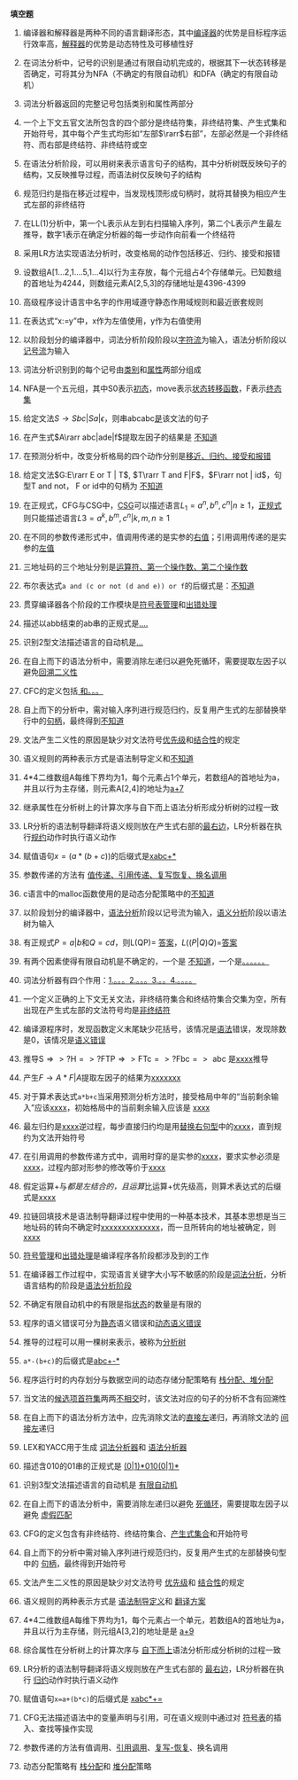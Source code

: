 **填空题**

1. 编译器和解释器是两种不同的语言翻译形态，其中<u>编译器</u>的优势是目标程序运行效率高，<u>解释器</u>的优势是动态特性及可移植性好
2. 在词法分析中，记号的识别是通过有限自动机完成的，根据其下一状态转移是否确定，可将其分为NFA（不确定的有限自动机）和DFA（确定的有限自动机）
3. 词法分析器返回的完整记号包括类别和属性两部分
4. 一个上下文五官文法所包含的四个部分是终结符集，非终结符集、产生式集和开始符号，其中每个产生式均形如“左部$\rarr$右部”，左部必然是一个非终结符、而右部是终结符、非终结符或空
5. 在语法分析阶段，可以用树来表示语言句子的结构，其中分析树既反映句子的结构，又反映推导过程，而语法树仅反映句子的结构
6. 规范归约是指在移近过程中，当发现栈顶形成句柄时，就将其替换为相应产生式左部的非终结符
7. 在LL(1)分析中，第一个L表示从左到右扫描输入序列，第二个L表示产生最左推导，数字1表示在确定分析器的每一步动作向前看一个终结符 
8. 采用LR方法实现语法分析时，改变格局的动作包括移近、归约、接受和报错
9. 设数组A[1…2,1….5,1…4]以行为主存放，每个元组占4个存储单元。已知数组的首地址为4244，则数组元素A[2,5,3]的存储地址是4396-4399
10. 高级程序设计语言中名字的作用域遵守静态作用域规则和最近嵌套规则
11. 在表达式“x:=y”中，x作为左值使用，y作为右值使用



1. 以阶段划分的编译器中，词法分析阶段阶段以<u>字符流</u>为输入，语法分析阶段以<u>记号流</u>为输入
2. 词法分析识别到的每个记号由<u>类别</u>和<u>属性</u>两部分组成
3. NFA是一个五元组，其中S0表示<u>初态</u>，move表示<u>状态转移函数</u>，F表示<u>终态集</u> 
4. 给定文法$S\rightarrow Sbc|Sa|\epsilon$，则串abcabc<u>是</u>该文法的句子
5. 在产生式$A\rarr abc|ade|f$提取左因子的结果是  <u>不知道</u>
6. 在预测分析中，改变分析格局的四个动作分别是<u>移近、归约、接受和报错</u>
7. 给定文法$G:E\rarr E or T | T$, $T\rarr T and F|F$，$F\rarr not | id$，句型$\text{T and not， F or id}$中的句柄为 <u>不知道</u>
8. 在正规式，CFG与CSG中，<u>CSG</u>可以描述语言$L_1={a^n,b^n,c^n|n\geq1}$，<u>正规式</u>则只能描述语言$L3={a^k,b^m,c^n|k,m,n\geq1}$
9. 在不同的参数传递形式中，值调用传递的是实参的<u>右值</u>；引用调用传递的是实参的<u>左值</u>
10. 三地址码的三个地址分别是<u>运算符、第一个操作数、第二个操作数</u>
11. 布尔表达式`a and (c or not (d and e)) or f`的后缀式是：<u>不知道</u>



1. 贯穿编译器各个阶段的工作模块是<u>符号表管理</u>和<u>出错处理</u>
2. 描述以abb结束的ab串的正规式是<u>....</u>
3. 识别2型文法描述语言的自动机是<u>...</u>
4. 在自上而下的语法分析中，需要消除左递归以避免死循环，需要提取左因子以避免<u>回溯二义性</u>
5. CFC的定义包括<u>           和。。。</u>
6. 自上而下的分析中，需对输入序列进行规范归约，反复用产生式的左部替换举行中的<u>句柄</u>，最终得到<u>不知道</u>
7. 文法产生二义性的原因是缺少对文法符号<u>优先级</u>和<u>结合性</u>的规定
8. 语义规则的两种表示方式是语法制导定义和<u>不知道</u>
9. 4*4二维数组A每维下界均为1，每个元素占1个单元，若数组A的首地址为a，并且以行为主存储，则元素A[2,4]的地址为<u>a+7</u>
10. 继承属性在分析树上的计算次序与自下而上语法分析形成分析树的过程一致
11. LR分析的语法制导翻译将语义规则放在产生式右部的<u>最右边</u>，LR分析器在执行<u>规约</u>动作时执行语义动作
12. 赋值语句$x=(a*(b+c))$的后缀式是<u>xabc+*</u>
13. 参数传递的方法有 <u>值传递、引用传递、复写恢复、换名调用</u>
14. c语言中的malloc函数使用的是动态分配策略中的<u>不知道</u>



1. 以阶段划分的编译器中，<u>语法分析</u>阶段以记号流为输入，<u>语义分析</u>阶段以语法树为输入
2. 有正规式$P=a|b$和$Q=cd$，则L(QP)= <u>答案</u>，$L((P|Q)Q)=$<u>答案</u>
3. 有两个因素使得有限自动机是不确定的，一个是 <u>不知道</u>，一个是<u>。。。。。。</u>
4. 词法分析器有四个作用：<u>1.。。。2.。。。3.。。4.。。。。</u>
5. 一个定义正确的上下文无关文法，非终结符集合和终结符集合交集为空，所有出现在产生式左部的文法符号均是<u>非终结符</u>
6. 编译源程序时，发现函数定义末尾缺少花括号，该情况是<u>语法</u>错误，发现除数是0，该情况是<u>语义错误</u>
7. 推导$\mathrm{S} \Rightarrow>? \mathrm{H}=>? \mathrm{FTP} \Rightarrow>\mathrm{FTc}=>? \mathrm{Fbc}=>\text { abc }$是<u>xxxx</u>推导
8. 产生$F\rightarrow A*F|A$提取左因子的结果为<u>xxxxxxx</u>
9. 对于算术表达式`a*b+c`当采用预测分析方法时，接受格局中年的“当前剩余输入”应该<u>xxxx</u>，初始格局中的当前剩余输入应该是 <u>xxxx</u>
10. 最左归约是<u>xxxx</u>逆过程，每步直接归约均是用<u>替换右句型</u>中的<u>xxxx</u>，直到规约为文法开始符号
11. 在引用调用的参数传递方式中，调用时穿的是实参的<u>xxxx</u>，要求实参必须是<u>xxxx</u>，过程内部对形参的修改等价于<u>xxxx</u>
12. 假定运算+与*都是左结合的，且运算*比运算+优先级高，则算术表达式的后缀式是<u>xxxx</u>
13. 拉链回填技术是语法制导翻译过程中使用的一种基本技术，其基本思想是当三地址码的转向不确定时<u>xxxxxxxxxxxxxx</u>，而一旦所转向的地址被确定，则<u>xxxx</u>



1. <u>符号管理</u>和<u>出错处理</u>是编译程序各阶段都涉及到的工作
2. 在编译器工作过程中，实现语言关键字大小写不敏感的阶段是<u>词法分析</u>，分析语言结构的阶段是<u>语法分析阶段</u>
3. 不确定有限自动机中的有限是指<u>状态</u>的数量是有限的
4. 程序的语义错误可分为<u>静态</u>语义错误和<u>动态语义错误</u>
5. 推导的过程可以用一棵树来表示，被称为<u>分析树</u>
6. `a*-(b+c)`的后缀式是<u>abc+-*</u>
7. 程序运行时的内存划分与数据空间的动态存储分配策略有 <u>栈分配、堆分配</u>
8. 当文法的<u>候选项首符集</u>两两<u>不相交</u>时，该文法对应的句子的分析不含有回溯性
9. 在自上而下的语法分析方法中，应先消除文法的<u>直接左</u>递归，再消除文法的 <u>间接左</u>递归



1. LEX和YACC用于生成 <u>词法分析器</u>和 <u>语法分析器</u>
2. 描述含010的01串的正规式是 <u>(0|1)\*010(0|1)\*</u>
3. 识别3型文法描述语言的自动机是 <u>有限自动机</u>
4. 在自上而下的语法分析中，需要消除左递归以避免 <u>死循环</u>，需要提取左因子以避免 <u>虚假匹配</u>
5. CFG的定义包含有非终结符、终结符集合、<u>产生式集合</u>和开始符号
6. 自上而下的分析中需对输入序列进行规范归约，反复用产生式的左部替换句型中的 <u>句柄</u>，最终得到开始符号
7. 文法产生二义性的原因是缺少对文法符号 <u>优先级</u>和 <u>结合性</u>的规定
8. 语义规则的两种表示方式是 <u>语法制导定义</u>和 <u>翻译方案</u>
9. 4*4二维数组A每维下界均为1，每个元素占一个单元，若数组A的首地址为a，并且以行为主存储，则元组A[3,2]的地址是是 <u>a+9</u>
10. 综合属性在分析树上的计算次序与 <u>自下而上</u>语法分析形成分析树的过程一致
11. LR分析的语法制导翻译将语义规则放在产生式右部的 <u>最右边</u>，LR分析器在执行 <u>归约</u>动作时执行语义动作
12. 赋值语句`x=a+(b*c)`的后缀式是 <u>xabc*+=</u>
13. CFG无法描述语法中的变量声明与引用，可在语义规则中通过对 <u>符号表</u>的插入、查找等操作实现
14. 参数传递的方法有值调用、<u>引用调用</u>、<u>复写-恢复</u>、换名调用
15. 动态分配策略有 <u>栈分配</u>和 <u>堆分配</u>策略




